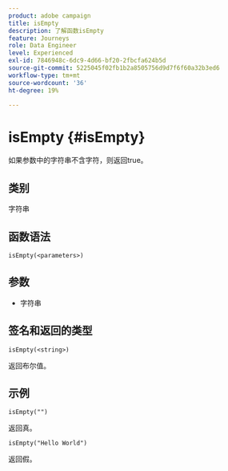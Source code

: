 ```yaml
---
product: adobe campaign
title: isEmpty
description: 了解函数isEmpty
feature: Journeys
role: Data Engineer
level: Experienced
exl-id: 7846948c-6dc9-4d66-bf20-2fbcfa624b5d
source-git-commit: 5225045f02fb1b2a8505756d9d7f6f60a32b3ed6
workflow-type: tm+mt
source-wordcount: '36'
ht-degree: 19%

---
```


# isEmpty {#isEmpty}

如果参数中的字符串不含字符，则返回true。

## 类别

字符串

## 函数语法

`isEmpty(<parameters>)`

## 参数

* 字符串

## 签名和返回的类型

`isEmpty(<string>)`

返回布尔值。

## 示例

`isEmpty("")`

返回真。

`isEmpty("Hello World")`

返回假。
